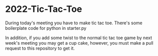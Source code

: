 # 2022-Tic-Tac-Toe

During today's meeting you have to make tic tac toe.
There's some boilerplate code for python in starter.py

In addition, if you add some twist to the normal tic tac toe game by next week's meeting you may get a cup cake, however, you must make a pull request to this repository to get it.

